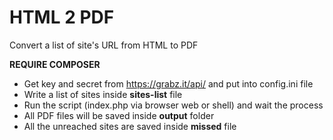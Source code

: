 HTML 2 PDF
===============

Convert a list of site's URL from HTML to PDF

**REQUIRE COMPOSER**

 - Get key and secret from https://grabz.it/api/ and put into config.ini file
 - Write a list of sites inside **sites-list** file
 - Run the script (index.php via browser web or shell) and wait the process
 - All PDF files will be saved inside **output** folder
 - All the unreached sites are saved inside **missed** file
